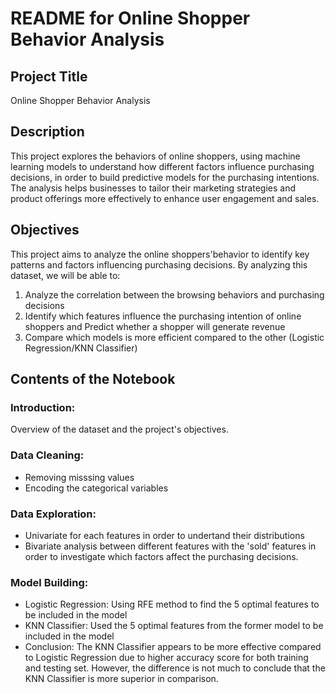 # **README for Online Shopper Behavior Analysis**
## **Project Title**
Online Shopper Behavior Analysis

## **Description**
This project explores the behaviors of online shoppers, using machine learning models to understand how different factors influence purchasing decisions, in order to build predictive models for the purchasing intentions. The analysis helps businesses to tailor their marketing strategies and product offerings more effectively to enhance user engagement and sales.

## **Objectives**
This project aims to analyze the online shoppers'behavior to identify key patterns and factors influencing purchasing decisions. By analyzing this dataset, we will be able to:
1. Analyze the correlation between the browsing behaviors and purchasing decisions
2. Identify which features influence the purchasing intention of online shoppers and Predict whether a shopper will generate revenue
3. Compare which models is more efficient compared to the other (Logistic Regression/KNN Classifier)
 
## **Contents of the Notebook**
### Introduction: 
Overview of the dataset and the project's objectives.

### Data Cleaning:
- Removing misssing values
- Encoding the categorical variables

### Data Exploration: 
- Univariate for each features in order to undertand their distributions
- Bivariate analysis between different features with the 'sold' features in order to investigate which factors affect the purchasing decisions.

### Model Building:
- Logistic Regression: Using RFE method to find the 5 optimal features to be included in the model
- KNN Classifier: Used the 5 optimal features from the former model to be included in the model
- Conclusion: The KNN Classifier appears to be more effective compared to Logistic Regression due to higher accuracy score for both training and testing set. However, the difference is not much to conclude that the KNN Classifier is more superior in comparison.
